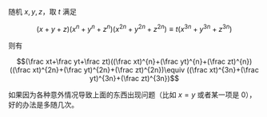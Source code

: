 随机 $x,y,z$，取 $t$ 满足

$$(x+y+z)(x^{n}+y^{n}+z^{n})(x^{2n}+y^{2n}+z^{2n})\equiv t(x^{3n}+y^{3n}+z^{3n})$$

则有

$$(\frac xt+\frac yt+\frac zt)((\frac xt)^{n}+(\frac yt)^{n}+(\frac zt)^{n})((\frac xt)^{2n}+(\frac yt)^{2n}+(\frac zt)^{2n})\equiv ((\frac xt)^{3n}+(\frac yt)^{3n}+(\frac zt)^{3n})$$

如果因为各种意外情况导致上面的东西出现问题（比如 $x=y$ 或者某一项是 $0$），好的办法是多随几次。